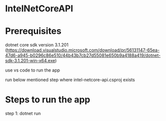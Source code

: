 # IntelNetCoreAPI

# Prerequisites

dotnet core sdk version 3.1.201 (https://download.visualstudio.microsoft.com/download/pr/56131147-65ea-47d6-a945-b0296c86e510/44b43b7cb27d55081e650b9a4188a419/dotnet-sdk-3.1.201-win-x64.exe)


 use vs code to run the app


run below mentioned step where intel-netcore-api.csproj exists
# Steps to run the app 

step 1: dotnet run
